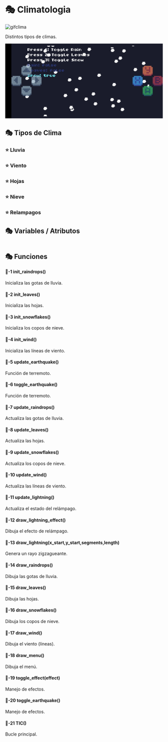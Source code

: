 # 🎭 Climatologia

![gifclima](./Imagenes/climatologia.gif)

Distintos tipos de climas.

![clima](./Imagenes/Climatologia.jpg)

## 🎭 Tipos de Clima

### ⭐️ Lluvia



### ⭐️ Viento



### ⭐️ Hojas



### ⭐️ Nieve



### ⭐️ Relampagos



## 🎭 Variables / Atributos

```

```

## 🎭 Funciones

#### 🔑-1  init_raindrops()

Inicializa las gotas de lluvia.

#### 🔑-2  init_leaves()

Inicializa las hojas.

#### 🔑-3  init_snowflakes()

Inicializa los copos de nieve.

#### 🔑-4  init_wind()

Inicializa las líneas de viento.

#### 🔑-5  update_earthquake()

Función de terremoto.

#### 🔑-6  toggle_earthquake()

Función de terremoto.

#### 🔑-7  update_raindrops()

Actualiza las gotas de lluvia.

#### 🔑-8  update_leaves()

Actualiza las hojas.

#### 🔑-9  update_snowflakes()

Actualiza los copos de nieve.

#### 🔑-10  update_wind()

Actualiza las líneas de viento.

#### 🔑-11  update_lightning()

Actualiza el estado del relámpago.

#### 🔑-12  draw_lightning_effect()

Dibuja el efecto de relámpago.

#### 🔑-13  draw_lightning(x_start,y_start,segments,length)

Genera un rayo zigzagueante.

#### 🔑-14  draw_raindrops()

Dibuja las gotas de lluvia.

#### 🔑-15  draw_leaves()

Dibuja las hojas.

#### 🔑-16  draw_snowflakes()

Dibuja los copos de nieve.

#### 🔑-17  draw_wind()

Dibuja el viento (líneas).

#### 🔑-18  draw_menu()

Dibuja el menú.

#### 🔑-19  toggle_effect(effect)

Manejo de efectos.

#### 🔑-20  toggle_earthquake()

Manejo de efectos.

#### 🔑-21  TIC()

Bucle principal.